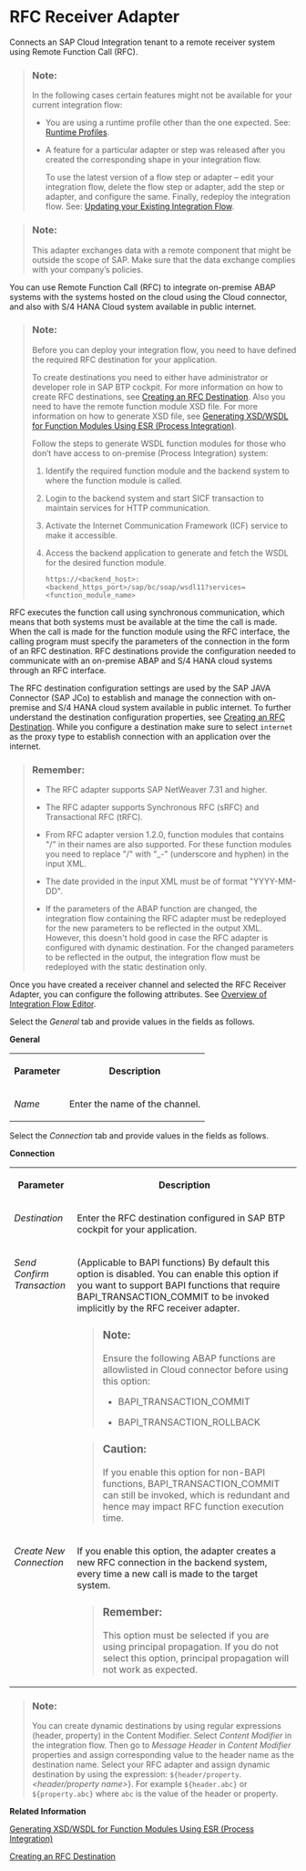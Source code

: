 <!-- loio5c76048b04594888a47e74d35a91c08a -->

# RFC Receiver Adapter

Connects an SAP Cloud Integration tenant to a remote receiver system using Remote Function Call \(RFC\).

> ### Note:  
> In the following cases certain features might not be available for your current integration flow:
> 
> -   You are using a runtime profile other than the one expected. See: [Runtime Profiles](../IntegrationSettings/runtime-profiles-8007daa.md).
> 
> -   A feature for a particular adapter or step was released after you created the corresponding shape in your integration flow.
> 
>     To use the latest version of a flow step or adapter – edit your integration flow, delete the flow step or adapter, add the step or adapter, and configure the same. Finally, redeploy the integration flow. See: [Updating your Existing Integration Flow](updating-your-existing-integration-flow-1f9e879.md).

> ### Note:  
> This adapter exchanges data with a remote component that might be outside the scope of SAP. Make sure that the data exchange complies with your company’s policies.

You can use Remote Function Call \(RFC\) to integrate on-premise ABAP systems with the systems hosted on the cloud using the Cloud connector, and also with S/4 HANA Cloud system available in public internet.

> ### Note:  
> Before you can deploy your integration flow, you need to have defined the required RFC destination for your application.
> 
> To create destinations you need to either have administrator or developer role in SAP BTP cockpit. For more information on how to create RFC destinations, see [Creating an RFC Destination](creating-an-rfc-destination-3b55fa7.md). Also you need to have the remote function module XSD file. For more information on how to generate XSD file, see [Generating XSD/WSDL for Function Modules Using ESR \(Process Integration\)](generating-xsd-wsdl-for-function-modules-using-esr-process-integration-57a6b6e.md).
> 
> Follow the steps to generate WSDL function modules for those who don’t have access to on-premise \(Process Integration\) system:
> 
> 1.  Identify the required function module and the backend system to where the function module is called.
> 
> 2.  Login to the backend system and start SICF transaction to maintain services for HTTP communication.
> 
> 3.  Activate the Internet Communication Framework \(ICF\) service to make it accessible.
> 
> 4.  Access the backend application to generate and fetch the WSDL for the desired function module.
> 
>     `https://<backend_host>:<backend_https_port>/sap/bc/soap/wsdl11?services=<function_module_name>`

RFC executes the function call using synchronous communication, which means that both systems must be available at the time the call is made. When the call is made for the function module using the RFC interface, the calling program must specify the parameters of the connection in the form of an RFC destination. RFC destinations provide the configuration needed to communicate with an on-premise ABAP and S/4 HANA cloud systems through an RFC interface.

The RFC destination configuration settings are used by the SAP JAVA Connector \(SAP JCo\) to establish and manage the connection with on-premise and S/4 HANA cloud system available in public internet. To further understand the destination configuration properties, see [Creating an RFC Destination](creating-an-rfc-destination-3b55fa7.md). While you configure a destination make sure to select `internet` as the proxy type to establish connection with an application over the internet.

> ### Remember:  
> -   The RFC adapter supports SAP NetWeaver 7.31 and higher.
> 
> -   The RFC adapter supports Synchronous RFC \(sRFC\) and Transactional RFC \(tRFC\).
> 
> -   From RFC adapter version 1.2.0, function modules that contains "/" in their names are also supported. For these function modules you need to replace "/" with "\_-" \(underscore and hyphen\) in the input XML.
> 
> -   The date provided in the input XML must be of format "YYYY-MM-DD".
> 
> -   If the parameters of the ABAP function are changed, the integration flow containing the RFC adapter must be redeployed for the new parameters to be reflected in the output XML. However, this doesn't hold good in case the RFC adapter is configured with dynamic destination. For the changed parameters to be reflected in the output, the integration flow must be redeployed with the static destination only.

Once you have created a receiver channel and selected the RFC Receiver Adapter, you can configure the following attributes. See [Overview of Integration Flow Editor](overview-of-integration-flow-editor-db10beb.md).

Select the *General* tab and provide values in the fields as follows.

**General**


<table>
<tr>
<th valign="top">

Parameter



</th>
<th valign="top">

Description



</th>
</tr>
<tr>
<td valign="top">

*Name*



</td>
<td valign="top">

Enter the name of the channel.



</td>
</tr>
</table>

Select the *Connection* tab and provide values in the fields as follows.

**Connection**


<table>
<tr>
<th valign="top">

Parameter



</th>
<th valign="top">

Description



</th>
</tr>
<tr>
<td valign="top">

*Destination* 



</td>
<td valign="top">

Enter the RFC destination configured in SAP BTP cockpit for your application.



</td>
</tr>
<tr>
<td valign="top">

*Send Confirm Transaction* 



</td>
<td valign="top">

\(Applicable to BAPI functions\) By default this option is disabled. You can enable this option if you want to support BAPI functions that require BAPI\_TRANSACTION\_COMMIT to be invoked implicitly by the RFC receiver adapter.

> ### Note:  
> Ensure the following ABAP functions are allowlisted in Cloud connector before using this option:
> 
> -   BAPI\_TRANSACTION\_COMMIT
> 
> -   BAPI\_TRANSACTION\_ROLLBACK

> ### Caution:  
> If you enable this option for non-BAPI functions, BAPI\_TRANSACTION\_COMMIT can still be invoked, which is redundant and hence may impact RFC function execution time.



</td>
</tr>
<tr>
<td valign="top">

*Create New Connection* 



</td>
<td valign="top">

If you enable this option, the adapter creates a new RFC connection in the backend system, every time a new call is made to the target system.

> ### Remember:  
> This option must be selected if you are using principal propagation. If you do not select this option, principal propagation will not work as expected.



</td>
</tr>
</table>

> ### Note:  
> You can create dynamic destinations by using regular expressions \(header, property\) in the Content Modifier. Select *Content Modifier* in the integration flow. Then go to *Message Header* in *Content Modifier* properties and assign corresponding value to the header name as the destination name. Select your RFC adapter and assign dynamic destination by using the expression: `${header/property`.*<header/property name\>*\}. For example `${header.abc}` or `${property.abc}` where `abc` is the value of the header or property.

**Related Information**  


[Generating XSD/WSDL for Function Modules Using ESR \(Process Integration\)](generating-xsd-wsdl-for-function-modules-using-esr-process-integration-57a6b6e.md "Generate an XSD/WSDL file for a function module using the Enterprise Services Repository (ESR).")

[Creating an RFC Destination](creating-an-rfc-destination-3b55fa7.md "Create an RFC destination by adding necessary properties before using it in the integration flow of RFC adapter.")

